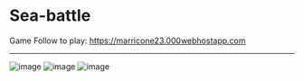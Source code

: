 # Sea-battle
Game
Follow to play: https://marricone23.000webhostapp.com
********************************************************
![image](https://user-images.githubusercontent.com/68504252/155022851-d5b05188-2745-4606-82c6-126fdba7950d.png)
![image](https://user-images.githubusercontent.com/68504252/155022910-49607b72-e569-494d-acf4-5de83f955aca.png)
![image](https://user-images.githubusercontent.com/68504252/155022945-01d338c7-62a8-4f9a-b332-a22800c7ea14.png)

